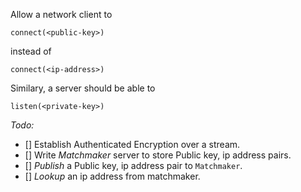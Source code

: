 Allow a network client to

```
connect(<public-key>)
```

instead of

```
connect(<ip-address>)
```

Similary, a server should be able to

```
listen(<private-key>)
```


*Todo:*
* [] Establish Authenticated Encryption over a stream.
* [] Write *Matchmaker* server to store Public key, ip address pairs.
* [] *Publish* a Public key, ip address pair to `Matchmaker`.
* [] *Lookup* an ip address from matchmaker.
